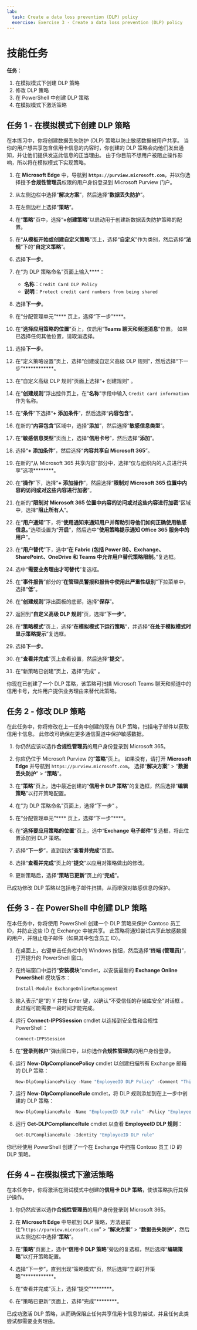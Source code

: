 ```yaml
---
lab:
  task: Create a data loss prevention (DLP) policy
  exercise: Exercise 3 - Create a data loss prevention (DLP) policy
---
```


# 技能任务

**任务**：

1. 在模拟模式下创建 DLP 策略
1. 修改 DLP 策略
1. 在 PowerShell 中创建 DLP 策略
1. 在模拟模式下激活策略

## 任务 1 - 在模拟模式下创建 DLP 策略

在本练习中，你将创建数据丢失防护 (DLP) 策略以防止敏感数据被用户共享。 当你的用户想共享包含信用卡信息的内容时，你创建的 DLP 策略会向他们发出通知，并让他们提供发送此信息的正当理由。 由于你目前不想用户被阻止操作影响，所以将在模拟模式下实现策略。

1. 在 **Microsoft Edge** 中，导航到 **`https://purview.microsoft.com`**，并以你选择授予**合规性管理员**权限的用户身份登录到 Microsoft Purview 门户。

1. 从左侧边栏中选择“**解决方案**”，然后选择“**数据丢失防护**”。

1. 在左侧边栏上选择“**策略**”。

1. 在“**策略**”页中，选择“**+创建策略**”以启动用于创建新数据丢失防护策略的配置。

1. 在“**从模板开始或创建自定义策略**”页上，选择“**自定义**”作为类别，然后选择“**法规**”下的“**自定义策略**”。

1. 选择**下一步**。

1. 在“为 DLP 策略命名”页面上输入****：

   - **名称**：`Credit Card DLP Policy`
   - **说明**：`Protect credit card numbers from being shared`

1. 选择**下一步**。

1. 在“分配管理单元”**** 页上，选择“下一步”****。

1. 在“**选择应用策略的位置**”页上，仅启用“**Teams 聊天和频道消息**”位置。 如果已选择任何其他位置，请取消选择。

1. 选择**下一步**。

1. 在“定义策略设置”页上，选择“创建或自定义高级 DLP 规则”，然后选择“下一步”************。

1. 在“自定义高级 DLP 规则”页面上选择“+ 创建规则” 。

1. 在“**创建规则**”浮出控件页上，在“**名称**”字段中输入 `Credit card information` 作为名称。

1. 在“**条件**”下选择“**+ 添加条件**”，然后选择“**内容包含**”。

1. 在新的“**内容包含**”区域中，选择“**添加**”，然后选择“**敏感信息类型**”。

1. 在“**敏感信息类型**”页面上，选择“**信用卡号**”，然后选择“**添加**”。

1. 选择“**+ 添加条件**”，然后选择“**内容共享自 Microsoft 365**”。

1. 在新的“从 Microsoft 365 共享内容”部分中，选择“仅与组织内的人员进行共享”选项********。

1. 在“**操作**”下，选择“**+ 添加操作**”，然后选择“**限制对 Microsoft 365 位置中内容的访问或对这些内容进行加密**”。

1. 在新的“**限制对 Microsoft 365 位置中内容的访问或对这些内容进行加密**”区域中，选择“**阻止所有人**”。

1. 在“**用户通知**”下，将“**使用通知来通知用户并帮助引导他们如何正确使用敏感信息。**”选项设置为“**开启**”，然后选中“**使用策略提示通知 Office 365 服务中的用户**”。

1. 在“**用户替代**”下，选中“**在 Fabric (包括 Power BI)、Exchange、SharePoint、OneDrive 和 Teams 中允许用户替代策略限制。**”复选框。

1. 选中“**需要业务理由才可替代**”复选框。

1. 在“**事件报告**”部分的“**在管理员警报和报告中使用此严重性级别**”下拉菜单中，选择“**低**”。

1. 在“**创建规则**”浮出面板的底部，选择“**保存**”。

1. 返回到“**自定义高级 DLP 规则**”页，选择“**下一步**”。

1. 在“**策略模式**”页上，选择“**在模拟模式下运行策略**”，并选择“**在处于模拟模式时显示策略提示**”复选框。

1. 选择**下一步**。

1. 在“**查看并完成**”页上查看设置，然后选择“**提交**”。

1. 在“新策略已创建”页上，选择“完成” 。

你现在已创建了一个 DLP 策略，该策略可扫描 Microsoft Teams 聊天和频道中的信用卡号，允许用户提供业务理由来替代此策略。

## 任务 2 - 修改 DLP 策略

在此任务中，你将修改在上一任务中创建的现有 DLP 策略，扫描电子邮件以获取信用卡信息。 此修改可确保在更多通信渠道中保护敏感数据。

1. 你仍然应该以选作**合规性管理员**的用户身份登录到 Microsoft 365。

1. 你应仍位于 Microsoft Purview 的“**策略**”页上。 如果没有，请打开 **Microsoft Edge** 并导航到 `https://purview.microsoft.com`。 选择“**解决方案**” > “**数据丢失防护**” > “**策略**”。

1. 在“**策略**”页上，选中最近创建的“**信用卡 DLP 策略**”的复选框，然后选择“**编辑策略**”以打开策略配置。

1. 在“为 DLP 策略命名”页面上，选择“下一步” 。

1. 在“分配管理单元”**** 页上，选择“下一步”****。

1. 在“**选择要应用策略的位置**”页上，选中“**Exchange 电子邮件**”复选框，将此位置添加到 DLP 策略。

1. 选择“**下一步**”，直到到达“**查看并完成**”页面。

1. 选择“**查看并完成**”页上的“**提交**”以应用对策略做出的修改。

1. 更新策略后，选择“**策略已更新**”页上的“**完成**”。

已成功修改 DLP 策略以包括电子邮件扫描，从而增强对敏感信息的保护。

## 任务 3 - 在 PowerShell 中创建 DLP 策略

在本任务中，你将使用 PowerShell 创建一个 DLP 策略来保护 Contoso 员工 ID，并防止这些 ID 在 Exchange 中被共享。 此策略将通知尝试共享此敏感数据的用户，并阻止电子邮件（如果其中包含员工 ID）。

1. 在桌面上，右键单击任务栏中的 Windows 按钮，然后选择“**终端 (管理员)**”，打开提升的 PowerShell 窗口。

1. 在终端窗口中运行“**安装模块**”cmdlet，以安装最新的 **Exchange Online PowerShell** 模块版本：

    ```powershell
    Install-Module ExchangeOnlineManagement
    ```

1. 输入表示“是”的 Y 并按 Enter 键，以确认“不受信任的存储库安全”对话框 。  此过程可能需要一段时间才能完成。

1. 运行 **Connect-IPPSSession** cmdlet 以连接到安全性和合规性 PowerShell：

   ```powershell
   Connect-IPPSSession
   ```

1. 在“**登录到帐户**”弹出窗口中，以你选作**合规性管理员**的用户身份登录。

1. 运行 **New-DlpCompliancePolicy** cmdlet 以创建扫描所有 Exchange 邮箱的 DLP 策略：

   ```powershell
   New-DlpCompliancePolicy -Name "EmployeeID DLP Policy" -Comment "This policy blocks sharing of Employee IDs" -ExchangeLocation All
   ```

1. 运行 **New-DlpComplianceRule** cmdlet，将 DLP 规则添加到在上一步中创建的 DLP 策略：

   ```powershell
   New-DlpComplianceRule -Name "EmployeeID DLP rule" -Policy "EmployeeID DLP Policy" -BlockAccess $true -ContentContainsSensitiveInformation @{Name="Contoso Employee IDs"}
   ```

1. 运行 **Get-DLPComplianceRule** cmdlet 以查看 **EmployeeID DLP 规则**：

   ```powershell
   Get-DLPComplianceRule -Identity "EmployeeID DLP rule"
   ```

你已经使用 PowerShell 创建了一个在 Exchange 中扫描 Contoso 员工 ID 的 DLP 策略。

## 任务 4 – 在模拟模式下激活策略

在本任务中，你将激活在测试模式中创建的**信用卡 DLP 策略**，使该策略执行其保护操作。

1. 你仍然应该以选作**合规性管理员**的用户身份登录到 Microsoft 365。

1. 在 **Microsoft Edge** 中导航到 DLP 策略，方法是前往“`https://purview.microsoft.com`” > “**解决方案**” > “**数据丢失防护**”，然后从左侧边栏中选择“**策略**”。

1. 在“**策略**”页面上，选中“**信用卡 DLP 策略**”旁边的复选框，然后选择“**编辑策略**”以打开策略配置。

1. 选择“下一步”，直到出现“策略模式”页，然后选择“立即打开策略”************。

1. 在“查看并完成”页上，选择“提交”********。

1. 在“策略已更新”页面上，选择“完成”********。

已成功激活 DLP 策略，从而确保阻止任何共享信用卡信息的尝试，并且任何此类尝试都需要业务理由。
